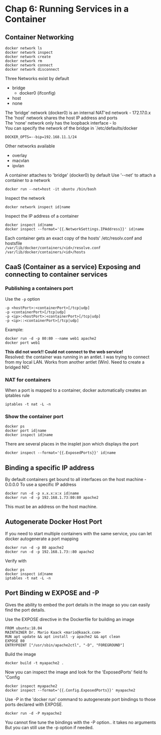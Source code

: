 # Chap 6: Running Services in a Container

## Container Networking
    docker network ls  
    docker network inspect  
    docker network create  
    docker network rm  
    docker network connect  
    docker network disconnect  

Three Networks exist by default
- bridge
    - docker0 (ifconfig)
- host
- none

The 'bridge' network (docker0) is an internal NAT'ed network - 172.17.0.x
The 'host' network shares the host IP address and ports  
The 'none' network only has the loopback interface - lo  
You can specify the network of the bridge in `/etc/defaults/docker

    DOCKER_OPTS=--bip=192.168.11.1/24

Other networks available

- overlay
- macvlan
- ipvlan

A container attaches to 'bridge' (docker0) by default
Use '--net' to attach a container to a network 

    docker run --net=host -it ubuntu /bin/bash

Inspect the network

    docker network inspect id|name

Inspect the IP address of a container

    docker inspect id|name
    docker inspect --format='{{.NetworkSettings.IPAddress}}' id|name

Each container gets an exact copy of the hosts' /etc/resolv.conf and hostsfile  
    `/var/lib/docker/containers/<id>/resolve.conf`  
    `/var/lib/docker/containers/<id>/hosts`

## CaaS (Container as a service) Exposing and connecting to container services

### Publishing a containers port
Use the `-p` option

    -p <hostPort>:<containerPort>[/tcp|udp]
    -p <containerPort>[/tcp|udp]
    -p <ip>:<hostPort>:<containerPort>[/tcp|udp]
    -p <ip>::<containerPort>[/tcp|udp]

Example:

    docker run -d -p 80:80 --name web1 apache2
    docker port web1


__This did not work!! Could not connect to the web service!__  
Resolved: the container was running in an antlet. I was trying to connect from
my local LAN. Works from another antlet (Win). 
Need to create a bridged NIC

### NAT for containers
When a port is mapped to a container, docker automatically creates an iptables rule

    iptables -t nat -L -n

### Show the container port

    docker ps
    docker port id|name
    docker inspect id|name

There are several places in the insplet json which displays the port

    docker inspect --format='{{.ExposedPorts}}' id|name

## Binding a specific IP address
By default containers get bound to all interfaces on the host machine - 0.0.0.0
To use a specific IP address

    docker run -d -p x.x.x:x:x id|name
    docker run -d -p 192.168.1.73:80:80 apache2

This must be an address on the host machine. 

## Autogenerate Docker Host Port
If you need to start multiple containers with the same service, you can let docker
autogenerate a port mapping

    docker run -d -p 80 apache2
    docker run -d -p 192.168.1.73::80 apache2

Verify with

    docker ps
    docker inspect id|name
    iptables -t nat -L -n

## Port Binding w EXPOSE and -P
Gives the ability to embed the port details in the image so you can easily find
the port details.

Use the EXPOSE directive in the Dockerfile for building an image

    FROM ubuntu:18.04
    MAINTAINER Dr. Mario Kaack <mario@kaack.com>
    RUN apt update && apt install -y apache2 && apt clean
    EXPOSE 80
    ENTRYPOINT ["/usr/sbin/apache2ctl", "-D", "FOREGROUND"]

Build the image

    docker build -t myapache2 .

Now you can inspect the image and look for the 'ExposedPorts' field fo 'Config

    docker inspect myapache2
    docker inspect --format='{{.Config.ExposedPorts}}' myapache2

Use -P in the 'docker run' command to autogenerate port bindings to those ports
declared with EXPOSE.

    docker run -d -P myapache2

You cannot fine tune the bindings with the -P option.. it takes no arguments
But you can still use the -p option if needed.

